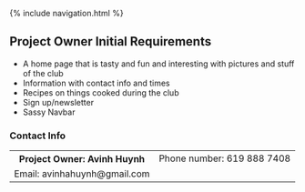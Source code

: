 {% include navigation.html %}
## Project Owner Initial Requirements

- A home page that is tasty and fun and interesting with pictures and stuff of the club
- Information with contact info and times
- Recipes on things cooked during the club
- Sign up/newsletter
- Sassy Navbar

### Contact Info

<table>

  <th>Project Owner: Avinh Huynh</th>
 
  <td>Phone number: 619 888 7408</td>
  </tr>
  <td>Email: avinhahuynh@gmail.com</td>
  </tr>
  </table>
